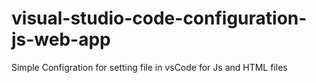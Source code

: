 # visual-studio-code-configuration-js-web-app
Simple Configration for setting file in vsCode for Js and HTML files
